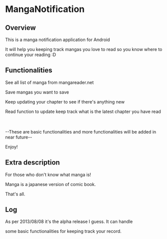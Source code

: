 MangaNotification
=================

## Overview
This is a manga notification application for Android

It will help you keeping track mangas you love to read so 
you know where to continue your reading :D

## Functionalities
See all list of manga from mangareader.net

Save mangas you want to save

Keep updating your chapter to see if there's anything new

Read function to update keep track what is the latest chapter you have read

<br><br>
--These are basic functionalities and more functionalities will be added in near future--

Enjoy!

## Extra description
For those who don't know what manga is!

Manga is a japanese version of comic book.

That's all.

## Log
As per 2013/08/08 it's the alpha release I guess. It can handle

some basic functionalities for keeping track your record.
